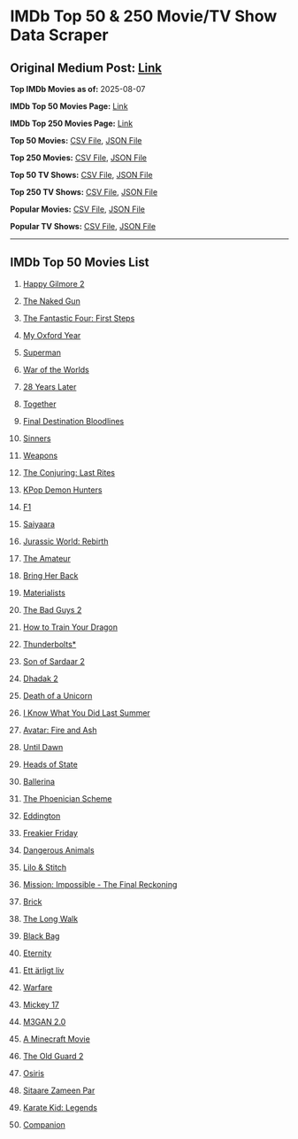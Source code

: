 # IMDb Top 50 & 250 Movie/TV Show Data Scraper

## Original Medium Post: [Link](https://medium.com/@nishantsahoo/which-movie-should-i-watch-5c83a3c0f5b1)

**Top IMDb Movies as of:** 2025-08-07

**IMDb Top 50 Movies Page:** [Link](https://www.imdb.com/search/title/?title_type=feature&release_date=2025-01-01,2025-12-31)

**IMDb Top 250 Movies Page:** [Link](https://www.imdb.com/chart/top/)

**Top 50 Movies:** [CSV File](/data/top50/movies.csv), [JSON File](/data/top50/movies.json)

**Top 250 Movies:** [CSV File](/data/top250/movies.csv), [JSON File](/data/top250/movies.json)

**Top 50 TV Shows:** [CSV File](/data/top50/shows.csv), [JSON File](/data/top50/shows.json)

**Top 250 TV Shows:** [CSV File](/data/top250/shows.csv), [JSON File](/data/top250/shows.json)

**Popular Movies:** [CSV File](/data/popular/movies.csv), [JSON File](/data/popular/movies.json)

**Popular TV Shows:** [CSV File](/data/popular/shows.csv), [JSON File](/data/popular/shows.json)

---

## IMDb Top 50 Movies List

1. [Happy Gilmore 2](https://www.imdb.com/title/tt31868189/)

2. [The Naked Gun](https://www.imdb.com/title/tt3402138/)

3. [The Fantastic Four: First Steps](https://www.imdb.com/title/tt10676052/)

4. [My Oxford Year](https://www.imdb.com/title/tt4978342/)

5. [Superman](https://www.imdb.com/title/tt5950044/)

6. [War of the Worlds](https://www.imdb.com/title/tt13186306/)

7. [28 Years Later](https://www.imdb.com/title/tt10548174/)

8. [Together](https://www.imdb.com/title/tt31184028/)

9. [Final Destination Bloodlines](https://www.imdb.com/title/tt9619824/)

10. [Sinners](https://www.imdb.com/title/tt31193180/)

11. [Weapons](https://www.imdb.com/title/tt26581740/)

12. [The Conjuring: Last Rites](https://www.imdb.com/title/tt22898462/)

13. [KPop Demon Hunters](https://www.imdb.com/title/tt14205554/)

14. [F1](https://www.imdb.com/title/tt16311594/)

15. [Saiyaara](https://www.imdb.com/title/tt28037987/)

16. [Jurassic World: Rebirth](https://www.imdb.com/title/tt31036941/)

17. [The Amateur](https://www.imdb.com/title/tt0899043/)

18. [Bring Her Back](https://www.imdb.com/title/tt32246771/)

19. [Materialists](https://www.imdb.com/title/tt30253473/)

20. [The Bad Guys 2](https://www.imdb.com/title/tt30017619/)

21. [How to Train Your Dragon](https://www.imdb.com/title/tt26743210/)

22. [Thunderbolts\*](https://www.imdb.com/title/tt20969586/)

23. [Son of Sardaar 2](https://www.imdb.com/title/tt29429860/)

24. [Dhadak 2](https://www.imdb.com/title/tt13451410/)

25. [Death of a Unicorn](https://www.imdb.com/title/tt28443655/)

26. [I Know What You Did Last Summer](https://www.imdb.com/title/tt4045450/)

27. [Avatar: Fire and Ash](https://www.imdb.com/title/tt1757678/)

28. [Until Dawn](https://www.imdb.com/title/tt30955489/)

29. [Heads of State](https://www.imdb.com/title/tt13357520/)

30. [Ballerina](https://www.imdb.com/title/tt7181546/)

31. [The Phoenician Scheme](https://www.imdb.com/title/tt30840798/)

32. [Eddington](https://www.imdb.com/title/tt31176520/)

33. [Freakier Friday](https://www.imdb.com/title/tt31956415/)

34. [Dangerous Animals](https://www.imdb.com/title/tt32299316/)

35. [Lilo & Stitch](https://www.imdb.com/title/tt11655566/)

36. [Mission: Impossible - The Final Reckoning](https://www.imdb.com/title/tt9603208/)

37. [Brick](https://www.imdb.com/title/tt31806049/)

38. [The Long Walk](https://www.imdb.com/title/tt10374610/)

39. [Black Bag](https://www.imdb.com/title/tt30988739/)

40. [Eternity](https://www.imdb.com/title/tt24950660/)

41. [Ett ärligt liv](https://www.imdb.com/title/tt29383300/)

42. [Warfare](https://www.imdb.com/title/tt31434639/)

43. [Mickey 17](https://www.imdb.com/title/tt12299608/)

44. [M3GAN 2.0](https://www.imdb.com/title/tt26342662/)

45. [A Minecraft Movie](https://www.imdb.com/title/tt3566834/)

46. [The Old Guard 2](https://www.imdb.com/title/tt14961624/)

47. [Osiris](https://www.imdb.com/title/tt31179712/)

48. [Sitaare Zameen Par](https://www.imdb.com/title/tt29471573/)

49. [Karate Kid: Legends](https://www.imdb.com/title/tt1674782/)

50. [Companion](https://www.imdb.com/title/tt26584495/)
